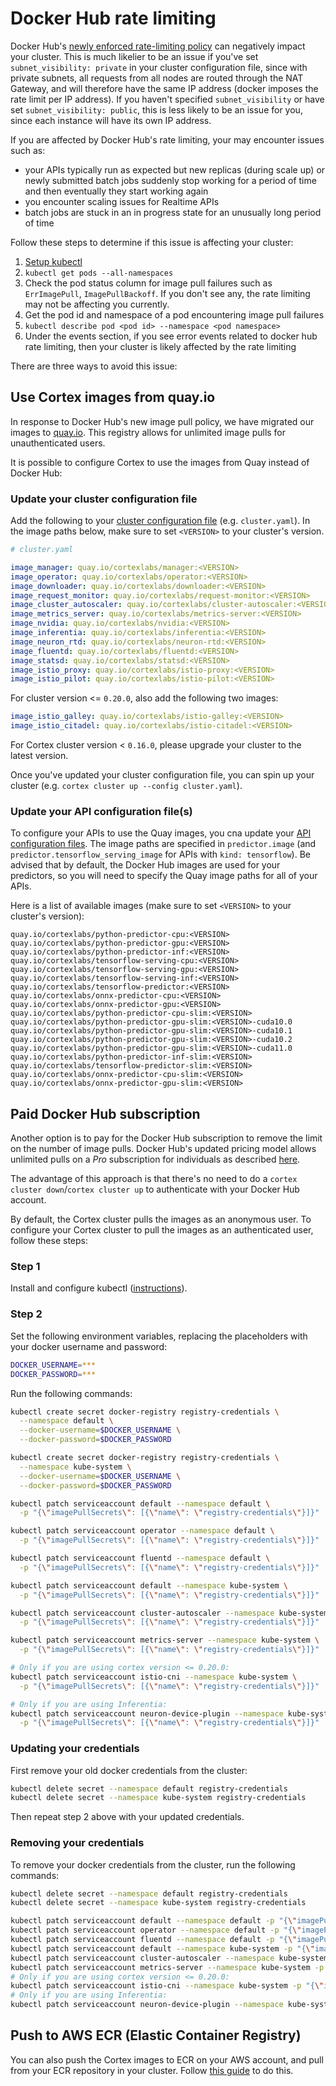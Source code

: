 # Docker Hub rate limiting

Docker Hub's [newly enforced rate-limiting policy](https://www.docker.com/increase-rate-limits) can negatively impact your cluster. This is much likelier to be an issue if you've set `subnet_visibility: private` in your cluster configuration file, since with private subnets, all requests from all nodes are routed through the NAT Gateway, and will therefore have the same IP address (docker imposes the rate limit per IP address). If you haven't specified `subnet_visibility` or have set `subnet_visibility: public`, this is less likely to be an issue for you, since each instance will have its own IP address.

If you are affected by Docker Hub's rate limiting, your may encounter issues such as:

* your APIs typically run as expected but new replicas (during scale up) or newly submitted batch jobs suddenly stop working for a period of time and then eventually they start working again
* you encounter scaling issues for Realtime APIs
* batch jobs are stuck in an in progress state for an unusually long period of time

Follow these steps to determine if this issue is affecting your cluster:

1. [Setup kubectl](./kubectl-setup.md)
2. `kubectl get pods --all-namespaces`
3. Check the pod status column for image pull failures such as `ErrImagePull`, `ImagePullBackoff`. If you don't see any, the rate limiting may not be affecting you currently.
4. Get the pod id and namespace of a pod encountering image pull failures
5. `kubectl describe pod <pod id> --namespace <pod namespace>`
6. Under the events section, if you see error events related to docker hub rate limiting, then your cluster is likely affected by the rate limiting

There are three ways to avoid this issue:

## Use Cortex images from quay.io

In response to Docker Hub's new image pull policy, we have migrated our images to [quay.io](https://quay.io). This registry allows for unlimited image pulls for unauthenticated users.

It is possible to configure Cortex to use the images from Quay instead of Docker Hub:

### Update your cluster configuration file

Add the following to your [cluster configuration file](../aws/install.md) (e.g. `cluster.yaml`). In the image paths below, make sure to set `<VERSION>` to your cluster's version.

```yaml
# cluster.yaml

image_manager: quay.io/cortexlabs/manager:<VERSION>
image_operator: quay.io/cortexlabs/operator:<VERSION>
image_downloader: quay.io/cortexlabs/downloader:<VERSION>
image_request_monitor: quay.io/cortexlabs/request-monitor:<VERSION>
image_cluster_autoscaler: quay.io/cortexlabs/cluster-autoscaler:<VERSION>
image_metrics_server: quay.io/cortexlabs/metrics-server:<VERSION>
image_nvidia: quay.io/cortexlabs/nvidia:<VERSION>
image_inferentia: quay.io/cortexlabs/inferentia:<VERSION>
image_neuron_rtd: quay.io/cortexlabs/neuron-rtd:<VERSION>
image_fluentd: quay.io/cortexlabs/fluentd:<VERSION>
image_statsd: quay.io/cortexlabs/statsd:<VERSION>
image_istio_proxy: quay.io/cortexlabs/istio-proxy:<VERSION>
image_istio_pilot: quay.io/cortexlabs/istio-pilot:<VERSION>
```

For cluster version <= `0.20.0`, also add the following two images:

```yaml
image_istio_galley: quay.io/cortexlabs/istio-galley:<VERSION>
image_istio_citadel: quay.io/cortexlabs/istio-citadel:<VERSION>
```

For Cortex cluster version < `0.16.0`, please upgrade your cluster to the latest version.

Once you've updated your cluster configuration file, you can spin up your cluster (e.g. `cortex cluster up --config cluster.yaml`).

### Update your API configuration file(s)

To configure your APIs to use the Quay images, you cna update your [API configuration files](../deployments/realtime-api/api-configuration.md). The image paths are specified in `predictor.image` (and `predictor.tensorflow_serving_image` for APIs with `kind: tensorflow`). Be advised that by default, the Docker Hub images are used for your predictors, so you will need to specify the Quay image paths for all of your APIs.

Here is a list of available images (make sure to set `<VERSION>` to your cluster's version):

```text
quay.io/cortexlabs/python-predictor-cpu:<VERSION>
quay.io/cortexlabs/python-predictor-gpu:<VERSION>
quay.io/cortexlabs/python-predictor-inf:<VERSION>
quay.io/cortexlabs/tensorflow-serving-cpu:<VERSION>
quay.io/cortexlabs/tensorflow-serving-gpu:<VERSION>
quay.io/cortexlabs/tensorflow-serving-inf:<VERSION>
quay.io/cortexlabs/tensorflow-predictor:<VERSION>
quay.io/cortexlabs/onnx-predictor-cpu:<VERSION>
quay.io/cortexlabs/onnx-predictor-gpu:<VERSION>
quay.io/cortexlabs/python-predictor-cpu-slim:<VERSION>
quay.io/cortexlabs/python-predictor-gpu-slim:<VERSION>-cuda10.0
quay.io/cortexlabs/python-predictor-gpu-slim:<VERSION>-cuda10.1
quay.io/cortexlabs/python-predictor-gpu-slim:<VERSION>-cuda10.2
quay.io/cortexlabs/python-predictor-gpu-slim:<VERSION>-cuda11.0
quay.io/cortexlabs/python-predictor-inf-slim:<VERSION>
quay.io/cortexlabs/tensorflow-predictor-slim:<VERSION>
quay.io/cortexlabs/onnx-predictor-cpu-slim:<VERSION>
quay.io/cortexlabs/onnx-predictor-gpu-slim:<VERSION>
```

## Paid Docker Hub subscription

Another option is to pay for the Docker Hub subscription to remove the limit on the number of image pulls. Docker Hub's updated pricing model allows unlimited pulls on a _Pro_ subscription for individuals as described [here](https://www.docker.com/pricing).

The advantage of this approach is that there's no need to do a `cortex cluster down`/`cortex cluster up` to authenticate with your Docker Hub account.

By default, the Cortex cluster pulls the images as an anonymous user. To configure your Cortex cluster to pull the images as an authenticated user, follow these steps:

### Step 1

Install and configure kubectl ([instructions](kubectl-setup.md)).

### Step 2

Set the following environment variables, replacing the placeholders with your docker username and password:

```bash
DOCKER_USERNAME=***
DOCKER_PASSWORD=***
```

Run the following commands:

```bash
kubectl create secret docker-registry registry-credentials \
  --namespace default \
  --docker-username=$DOCKER_USERNAME \
  --docker-password=$DOCKER_PASSWORD

kubectl create secret docker-registry registry-credentials \
  --namespace kube-system \
  --docker-username=$DOCKER_USERNAME \
  --docker-password=$DOCKER_PASSWORD

kubectl patch serviceaccount default --namespace default \
  -p "{\"imagePullSecrets\": [{\"name\": \"registry-credentials\"}]}"

kubectl patch serviceaccount operator --namespace default \
  -p "{\"imagePullSecrets\": [{\"name\": \"registry-credentials\"}]}"

kubectl patch serviceaccount fluentd --namespace default \
  -p "{\"imagePullSecrets\": [{\"name\": \"registry-credentials\"}]}"

kubectl patch serviceaccount default --namespace kube-system \
  -p "{\"imagePullSecrets\": [{\"name\": \"registry-credentials\"}]}"

kubectl patch serviceaccount cluster-autoscaler --namespace kube-system \
  -p "{\"imagePullSecrets\": [{\"name\": \"registry-credentials\"}]}"

kubectl patch serviceaccount metrics-server --namespace kube-system \
  -p "{\"imagePullSecrets\": [{\"name\": \"registry-credentials\"}]}"

# Only if you are using cortex version <= 0.20.0:
kubectl patch serviceaccount istio-cni --namespace kube-system \
  -p "{\"imagePullSecrets\": [{\"name\": \"registry-credentials\"}]}"

# Only if you are using Inferentia:
kubectl patch serviceaccount neuron-device-plugin --namespace kube-system \
  -p "{\"imagePullSecrets\": [{\"name\": \"registry-credentials\"}]}"
```

### Updating your credentials

First remove your old docker credentials from the cluster:

```bash
kubectl delete secret --namespace default registry-credentials
kubectl delete secret --namespace kube-system registry-credentials
```

Then repeat step 2 above with your updated credentials.

### Removing your credentials

To remove your docker credentials from the cluster, run the following commands:

```bash
kubectl delete secret --namespace default registry-credentials
kubectl delete secret --namespace kube-system registry-credentials

kubectl patch serviceaccount default --namespace default -p "{\"imagePullSecrets\": []}"
kubectl patch serviceaccount operator --namespace default -p "{\"imagePullSecrets\": []}"
kubectl patch serviceaccount fluentd --namespace default -p "{\"imagePullSecrets\": []}"
kubectl patch serviceaccount default --namespace kube-system -p "{\"imagePullSecrets\": []}"
kubectl patch serviceaccount cluster-autoscaler --namespace kube-system -p "{\"imagePullSecrets\": []}"
kubectl patch serviceaccount metrics-server --namespace kube-system -p "{\"imagePullSecrets\": []}"
# Only if you are using cortex version <= 0.20.0:
kubectl patch serviceaccount istio-cni --namespace kube-system -p "{\"imagePullSecrets\": []}"
# Only if you are using Inferentia:
kubectl patch serviceaccount neuron-device-plugin --namespace kube-system -p "{\"imagePullSecrets\": []}"
```

## Push to AWS ECR (Elastic Container Registry)

You can also push the Cortex images to ECR on your AWS account, and pull from your ECR repository in your cluster. Follow [this guide](self-hosted-images.md) to do this.
